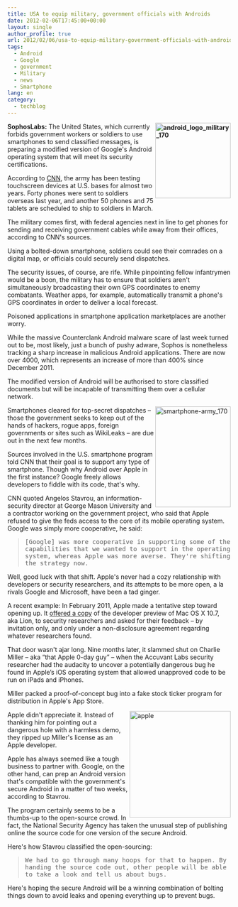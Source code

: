 ```yaml
---
title: USA to equip military, government officials with Androids
date: 2012-02-06T17:45:00+00:00
layout: single
author_profile: true
url: 2012/02/06/usa-to-equip-military-government-officials-with-androids/
tags:
  - Android
  - Google
  - government
  - Military
  - news
  - Smartphone
lang: en
category: 
  - techblog
---
```

**[<img title="android_logo_military_170" border="0" alt="android_logo_military_170" align="right" src="http://lh6.ggpht.com/-YvT5fx0MdPs/TzAJTdJ4YoI/AAAAAAAAEgQ/b2HJPJf78BY/android_logo_military_170_thumb%25255B1%25255D.jpg?imgmax=800" width="170" height="170" />](http://lh3.ggpht.com/-mhH0MyW3Q1s/TzAIzd6VqEI/AAAAAAAAEgI/LrMDfZubthA/s1600-h/android_logo_military_170%25255B3%25255D.jpg)SophosLabs:** The United States, which currently forbids government workers or soldiers to use smartphones to send classified messages, is preparing a modified version of Google's Android operating system that will meet its security certifications. 

According to [CNN](http://edition.cnn.com/2012/02/03/tech/mobile/government-android-phones/), the army has been testing touchscreen devices at U.S. bases for almost two years. Forty phones were sent to soldiers overseas last year, and another 50 phones and 75 tablets are scheduled to ship to soldiers in March. 

The military comes first, with federal agencies next in line to get phones for sending and receiving government cables while away from their offices, according to CNN's sources. 

Using a bolted-down smartphone, soldiers could see their comrades on a digital map, or officials could securely send dispatches. 

The security issues, of course, are rife. While pinpointing fellow infantrymen would be a boon, the military has to ensure that soldiers aren't simultaneously broadcasting their own GPS coordinates to enemy combatants. Weather apps, for example, automatically transmit a phone's GPS coordinates in order to deliver a local forecast. 

Poisoned applications in smartphone application marketplaces are another worry. 

While the massive Counterclank Android malware scare of last week turned out to be, most likely, just a bunch of pushy adware, Sophos is nonetheless tracking a sharp increase in malicious Android applications. There are now over 4000, which represents an increase of more than 400% since December 2011. 

The modified version of Android will be authorised to store classified documents but will be incapable of transmitting them over a cellular network. 

[<img title="smartphone-army_170" border="0" alt="smartphone-army_170" align="right" src="http://lh6.ggpht.com/-USVvqCQ4H8M/TzAJ3LO1yuI/AAAAAAAAEgg/R7dbcV_FZvA/smartphone-army_170_thumb%25255B1%25255D.jpg?imgmax=800" width="170" height="227" />](http://lh6.ggpht.com/-TFoMRq3SZas/TzAJhiaLJRI/AAAAAAAAEgY/OefRCzQgpRU/s1600-h/smartphone-army_170%25255B4%25255D.jpg)Smartphones cleared for top-secret dispatches – those the government seeks to keep out of the hands of hackers, rogue apps, foreign governments or sites such as WikiLeaks – are due out in the next few months. 

Sources involved in the U.S. smartphone program told CNN that their goal is to support any type of smartphone. Though why Android over Apple in the first instance? Google freely allows developers to fiddle with its code, that's why. 

CNN quoted Angelos Stavrou, an information-security director at George Mason University and a contractor working on the government project, who said that Apple refused to give the feds access to the core of its mobile operating system. Google was simply more cooperative, he said: 

> <tt>[Google] was more cooperative in supporting some of the capabilities that we wanted to support in the operating system, whereas Apple was more averse. They're shifting the strategy now.</tt>

Well, good luck with that shift. Apple's never had a cozy relationship with developers or security researchers, and its attempts to be more open, a la rivals Google and Microsoft, have been a tad ginger. 

A recent example: In February 2011, Apple made a tentative step toward opening up. It [offered a copy](http://www.computerworld.com/s/article/9211599/Apple_invites_bug_researchers_to_scrutinize_Lion_OS) of the developer preview of Mac OS X 10.7, aka Lion, to security researchers and asked for their feedback – by invitation only, and only under a non-disclosure agreement regarding whatever researchers found. 

That door wasn't ajar long. Nine months later, it slammed shut on Charlie Miller – aka “that Apple 0-day guy” – when the Accuvant Labs security researcher had the audacity to uncover a potentially dangerous bug he found in Apple’s iOS operating system that allowed unapproved code to be run on iPads and iPhones. 

Miller packed a proof-of-concept bug into a fake stock ticker program for distribution in Apple's App Store. 

[<img title="apple" border="0" alt="apple" align="right" src="http://lh6.ggpht.com/-ZMzDD7VEm5A/TzAKoipLuRI/AAAAAAAAEgw/llCMEhMq5Xg/apple_thumb%25255B1%25255D.jpg?imgmax=800" width="228" height="240" />](http://lh5.ggpht.com/-3z5mf_4FAmM/TzAKLt925rI/AAAAAAAAEgo/m_pQUG2SpWA/s1600-h/apple%25255B3%25255D.jpg)Apple didn't appreciate it. Instead of thanking him for pointing out a dangerous hole with a harmless demo, they ripped up Miller's license as an Apple developer. 

Apple has always seemed like a tough business to partner with. Google, on the other hand, can prep an Android version that's compatible with the government's secure Android in a matter of two weeks, according to Stavrou. 

The program certainly seems to be a thumbs-up to the open-source crowd. In fact, the National Security Agency has taken the unusual step of publishing online the source code for one version of the secure Android. 

Here's how Stavrou classified the open-sourcing: 

> <tt>We had to go through many hoops for that to happen. By handing the source code out, other people will be able to take a look and tell us about bugs.</tt>

Here's hoping the secure Android will be a winning combination of bolting things down to avoid leaks and opening everything up to prevent bugs.
